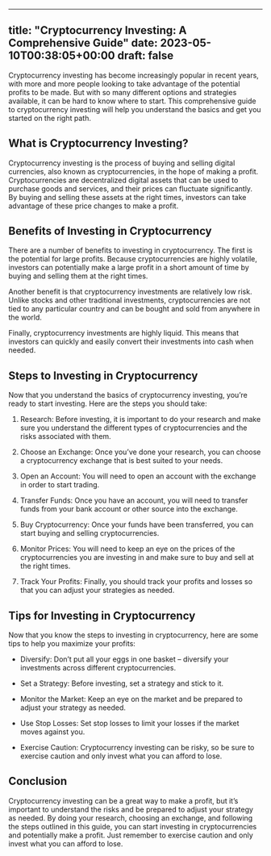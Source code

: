 
---
title: "Cryptocurrency Investing: A Comprehensive Guide"
date: 2023-05-10T00:38:05+00:00
draft: false
---

Cryptocurrency investing has become increasingly popular in recent years, with more and more people looking to take advantage of the potential profits to be made. But with so many different options and strategies available, it can be hard to know where to start. This comprehensive guide to cryptocurrency investing will help you understand the basics and get you started on the right path.

## What is Cryptocurrency Investing?

Cryptocurrency investing is the process of buying and selling digital currencies, also known as cryptocurrencies, in the hope of making a profit. Cryptocurrencies are decentralized digital assets that can be used to purchase goods and services, and their prices can fluctuate significantly. By buying and selling these assets at the right times, investors can take advantage of these price changes to make a profit.

## Benefits of Investing in Cryptocurrency

There are a number of benefits to investing in cryptocurrency. The first is the potential for large profits. Because cryptocurrencies are highly volatile, investors can potentially make a large profit in a short amount of time by buying and selling them at the right times.

Another benefit is that cryptocurrency investments are relatively low risk. Unlike stocks and other traditional investments, cryptocurrencies are not tied to any particular country and can be bought and sold from anywhere in the world.

Finally, cryptocurrency investments are highly liquid. This means that investors can quickly and easily convert their investments into cash when needed.

## Steps to Investing in Cryptocurrency

Now that you understand the basics of cryptocurrency investing, you’re ready to start investing. Here are the steps you should take:

1. Research: Before investing, it is important to do your research and make sure you understand the different types of cryptocurrencies and the risks associated with them.

2. Choose an Exchange: Once you’ve done your research, you can choose a cryptocurrency exchange that is best suited to your needs.

3. Open an Account: You will need to open an account with the exchange in order to start trading.

4. Transfer Funds: Once you have an account, you will need to transfer funds from your bank account or other source into the exchange.

5. Buy Cryptocurrency: Once your funds have been transferred, you can start buying and selling cryptocurrencies.

6. Monitor Prices: You will need to keep an eye on the prices of the cryptocurrencies you are investing in and make sure to buy and sell at the right times.

7. Track Your Profits: Finally, you should track your profits and losses so that you can adjust your strategies as needed.

## Tips for Investing in Cryptocurrency

Now that you know the steps to investing in cryptocurrency, here are some tips to help you maximize your profits:

- Diversify: Don’t put all your eggs in one basket – diversify your investments across different cryptocurrencies.

- Set a Strategy: Before investing, set a strategy and stick to it.

- Monitor the Market: Keep an eye on the market and be prepared to adjust your strategy as needed.

- Use Stop Losses: Set stop losses to limit your losses if the market moves against you.

- Exercise Caution: Cryptocurrency investing can be risky, so be sure to exercise caution and only invest what you can afford to lose.

## Conclusion

Cryptocurrency investing can be a great way to make a profit, but it’s important to understand the risks and be prepared to adjust your strategy as needed. By doing your research, choosing an exchange, and following the steps outlined in this guide, you can start investing in cryptocurrencies and potentially make a profit. Just remember to exercise caution and only invest what you can afford to lose.
